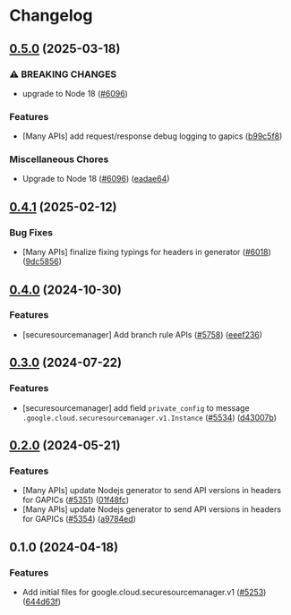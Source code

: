 # Changelog

## [0.5.0](https://github.com/googleapis/google-cloud-node/compare/securesourcemanager-v0.4.1...securesourcemanager-v0.5.0) (2025-03-18)


### ⚠ BREAKING CHANGES

* upgrade to Node 18 ([#6096](https://github.com/googleapis/google-cloud-node/issues/6096))

### Features

* [Many APIs] add request/response debug logging to gapics ([b99c5f8](https://github.com/googleapis/google-cloud-node/commit/b99c5f8269a8401c72e9c913971c7e90467209e2))


### Miscellaneous Chores

* Upgrade to Node 18 ([#6096](https://github.com/googleapis/google-cloud-node/issues/6096)) ([eadae64](https://github.com/googleapis/google-cloud-node/commit/eadae64d54e07aa2c65097ea52e65008d4e87436))

## [0.4.1](https://github.com/googleapis/google-cloud-node/compare/securesourcemanager-v0.4.0...securesourcemanager-v0.4.1) (2025-02-12)


### Bug Fixes

* [Many APIs] finalize fixing typings for headers in generator ([#6018](https://github.com/googleapis/google-cloud-node/issues/6018)) ([9dc5856](https://github.com/googleapis/google-cloud-node/commit/9dc585661489f51bb7a85b39519fd8b11dfffc5b))

## [0.4.0](https://github.com/googleapis/google-cloud-node/compare/securesourcemanager-v0.3.0...securesourcemanager-v0.4.0) (2024-10-30)


### Features

* [securesourcemanager] Add branch rule APIs ([#5758](https://github.com/googleapis/google-cloud-node/issues/5758)) ([eeef236](https://github.com/googleapis/google-cloud-node/commit/eeef23662c220fff4eb0011878edcf9a0986d1af))

## [0.3.0](https://github.com/googleapis/google-cloud-node/compare/securesourcemanager-v0.2.0...securesourcemanager-v0.3.0) (2024-07-22)


### Features

* [securesourcemanager] add field `private_config` to message `.google.cloud.securesourcemanager.v1.Instance` ([#5534](https://github.com/googleapis/google-cloud-node/issues/5534)) ([d43007b](https://github.com/googleapis/google-cloud-node/commit/d43007bf645222cac88491b6a16ff9b273e2063f))

## [0.2.0](https://github.com/googleapis/google-cloud-node/compare/securesourcemanager-v0.1.0...securesourcemanager-v0.2.0) (2024-05-21)


### Features

* [Many APIs] update Nodejs generator to send API versions in headers for GAPICs ([#5351](https://github.com/googleapis/google-cloud-node/issues/5351)) ([01f48fc](https://github.com/googleapis/google-cloud-node/commit/01f48fce63ec4ddf801d59ee2b8c0db9f6fb8372))
* [Many APIs] update Nodejs generator to send API versions in headers for GAPICs ([#5354](https://github.com/googleapis/google-cloud-node/issues/5354)) ([a9784ed](https://github.com/googleapis/google-cloud-node/commit/a9784ed3db6ee96d171762308bbbcd57390b6866))

## 0.1.0 (2024-04-18)


### Features

* Add initial files for google.cloud.securesourcemanager.v1 ([#5253](https://github.com/googleapis/google-cloud-node/issues/5253)) ([644d63f](https://github.com/googleapis/google-cloud-node/commit/644d63f0bdde9eda217a94e27d4e741a4e3c1b86))

